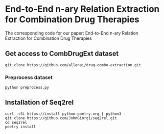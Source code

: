 # End-to-End n-ary Relation Extraction for Combination Drug Therapies
The corresponding code for our paper: End-to-End n-ary Relation Extraction for Combination Drug Therapies
## Get access to CombDrugExt dataset
```
git clone https://github.com/allenai/drug-combo-extraction.git
```
### Preprocess dataset
```
python preprocess.py
```

## Installation of Seq2rel
```
curl -sSL https://install.python-poetry.org | python3 -
git clone https://github.com/JohnGiorgi/seq2rel.git
cd seq2rel
poetry install
```
